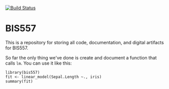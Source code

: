 [![Build Status](https://travis-ci.org/yingnan-lyu/bis557.svg?branch=master)](https://travis-ci.org/yingnan-lyu/bis557)

BIS557
===

This is a repository for storing all code, documentation, and digital 
artifacts for BIS557.

So far the only thing we've done is create and document a function that
calls `lm`. You can use it like this:

```{R}
library(bis557)
fit <- linear_model(Sepal.Length ~., iris)
summary(fit)
```
